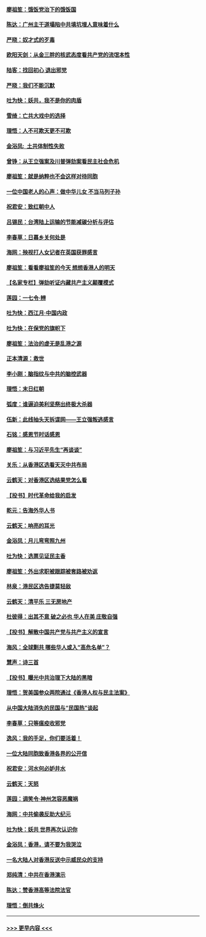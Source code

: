 #### [廖祖笙：饿饭党治下的饿饭国](../pages/nsc993/n11705085.md?t=12062033) 
#### [陈达：广州主干道塌陷中共填坑埋人意味着什么](../pages/nsc993/n11705046.md?t=12062033) 
#### [严晓：奴才式的歹毒](../pages/nsc993/n11704826.md?t=12062033) 
#### [欧阳天剑：从金三胖的核武态度看共产党的流氓本性](../pages/nsc993/n11702238.md?t=12062033) 
#### [陆客：找回初心 退出邪党](../pages/nsc993/n11702213.md?t=12062033) 
#### [严晓：我们不能沉默](../pages/nsc993/n11702110.md?t=12062033) 
#### [吐为快：妖共，我不是你的肉盾](../pages/nsc993/n11701366.md?t=12062033) 
#### [雪绮：亡共大戏中的选择](../pages/nsc993/n11699922.md?t=12062033) 
#### [理悟：人不可欺天更不可欺](../pages/nsc993/n11699657.md?t=12062033) 
#### [金浴凤:  土共体制性失败](../pages/nsc993/n11699361.md?t=12062033) 
#### [曾铮：从王立强案及川普弹劾案看民主社会危机](../pages/nsc993/n11699318.md?t=12062033) 
#### [廖祖笙：就是纳粹也不会这样对待同胞](../pages/nsc993/n11697658.md?t=12062033) 
#### [一位中国老人的心声：做中华儿女 不当马列子孙](../pages/nsc993/n11697525.md?t=12062033) 
#### [祝君安：致红朝中人](../pages/nsc993/n11697518.md?t=12062033) 
#### [吕锡民：台湾陆上运输的节能减碳分析与评估](../pages/nsc993/n11694983.md?t=12062033) 
#### [李春草：日暮乡关何处是](../pages/nsc993/n11694805.md?t=12062033) 
#### [海网：殃视打人女记者在英国获罪感言](../pages/nsc993/n11693832.md?t=12062033) 
#### [廖祖笙：看看廖祖笙的今天 想想香港人的明天](../pages/nsc993/n11693707.md?t=12062033) 
#### [【名家专栏】弹劾听证内藏共产主义颠覆模式](../pages/nsc993/n11693563.md?t=12062033) 
#### [莲园：一七令‧辨](../pages/nsc993/n11692558.md?t=12062033) 
#### [吐为快：西江月·中国内政](../pages/nsc993/n11692071.md?t=12062033) 
#### [吐为快：在保党的旗帜下](../pages/nsc993/n11691188.md?t=12062033) 
#### [廖祖笙：法治的虚无是乱港之源](../pages/nsc993/n11690605.md?t=12062033) 
#### [正本清源：救世](../pages/nsc993/n11689134.md?t=12062033) 
#### [李小刚：脑指纹与中共的脑控武器](../pages/nsc993/n11688900.md?t=12062033) 
#### [理悟：末日红朝](../pages/nsc993/n11688829.md?t=12062033) 
#### [弧度：谁逼迫美利坚祭出终极大杀器](../pages/nsc993/n11688735.md?t=12062033) 
#### [伍新：此线抽头天拆谍网——王立强叛逃感言](../pages/nsc993/n11687981.md?t=12062033) 
#### [石铭：感恩节时话感恩](../pages/nsc993/n11687568.md?t=12062033) 
#### [廖祖笙：与习近平先生“再谈谈”](../pages/nsc993/n11687005.md?t=12062033) 
#### [关乐：从香港区选看天灭中共布局](../pages/nsc993/n11686647.md?t=12062033) 
#### [云鹤天：对香港区选结果党怎么看](../pages/nsc993/n11686216.md?t=12062033) 
#### [【投书】时代革命给我的启发](../pages/nsc993/n11684287.md?t=12062033) 
#### [乾元：告海外华人书](../pages/nsc993/n11684044.md?t=12062033) 
#### [云鹤天：响亮的耳光](../pages/nsc993/n11684254.md?t=12062033) 
#### [金浴凤：月儿弯弯照九州](../pages/nsc993/n11684231.md?t=12062033) 
#### [吐为快：选票见证民主香](../pages/nsc993/n11684206.md?t=12062033) 
#### [廖祖笙：外出求职被跟踪被套路被劝返](../pages/nsc993/n11683874.md?t=12062033) 
#### [林泉：港民区选告捷莫轻敌](../pages/nsc993/n11683930.md?t=12062033) 
#### [云鹤天：清平乐 三无房地产](../pages/nsc993/n11681521.md?t=12062033) 
#### [杜彼得：出其不意 破之必也 华人在美 庄敬自强](../pages/nsc993/n11679554.md?t=12062033) 
#### [【投书】解散中国共产党与共产主义的宣言](../pages/nsc993/n11679177.md?t=12062033) 
#### [海风：全球剿共 哪些华人或入“高危名单”？](../pages/nsc993/n11678617.md?t=12062033) 
#### [慧声：诗三首](../pages/nsc993/n11678848.md?t=12062033) 
#### [【投书】曝光中共治理下大陆的黑暗](../pages/nsc993/n11678674.md?t=12062033) 
#### [理悟：贺美国参众两院通过《香港人权与民主法案》](../pages/nsc993/n11678104.md?t=12062033) 
#### [从中国大陆消失的民国与“民国热”谈起](../pages/nsc993/n11678075.md?t=12062033) 
#### [李春草：只等瘟疫收邪党](../pages/nsc993/n11677308.md?t=12062033) 
#### [逸风：我的手足，你们要活着！](../pages/nsc993/n11676352.md?t=12062033) 
#### [一位大陆同胞致香港各界的公开信](../pages/nsc993/n11675761.md?t=12062033) 
#### [祝君安：河水何必妒井水](../pages/nsc993/n11675746.md?t=12062033) 
#### [云鹤天：天怒](../pages/nsc993/n11675718.md?t=12062033) 
#### [莲园：调笑令‧神州怎容恶魔祸](../pages/nsc993/n11675648.md?t=12062033) 
#### [海网：中共偷袭反助大纪元](../pages/nsc993/n11673515.md?t=12062033) 
#### [吐为快：妖共 世界再次认识你](../pages/nsc993/n11673506.md?t=12062033) 
#### [金浴凤：香港，请不要为我哭泣](../pages/nsc993/n11673248.md?t=12062033) 
#### [一名大陆人对香港反送中示威民众的支持](../pages/nsc993/n11672615.md?t=12062033) 
#### [郑纯清：中共在香港演示](../pages/nsc993/n11670539.md?t=12062033) 
#### [陈达：赞香港高等法院法官](../pages/nsc993/n11669542.md?t=12062033) 
#### [理悟：倒共烽火](../pages/nsc993/n11668844.md?t=12062033) 

----
#### [ >>> 更早内容 <<< ](../indexes/nsc993-earlier.md)
